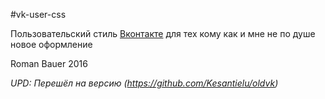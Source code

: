 #vk-user-css

Пользовательский стиль [Вконтакте](http://vk.com) для тех кому как и мне не по душе новое оформление

Roman Bauer 2016

_UPD: Перешёл на версию (https://github.com/Kesantielu/oldvk)_
